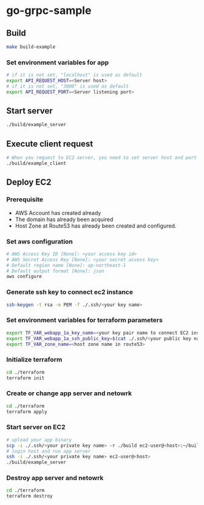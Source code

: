 # go-grpc-sample

## Build

```.sh
make build-example
```

### Set environment variables for app

```.sh
# if it is not set, "localhost" is used as default
export API_REQUEST_HOST=<Server host>
# if it is not set, "3000" is used as default
export API_REQUEST_PORT=<Server listening port>
```

## Start server

```.sh
./build/example_server
```

## Execute client request

```.sh
# When you request to EC2 server, you need to set server host and port in environment variables API_REQUEST_HOST and API_REQUEST_PORT
./build/example_client
```

## Deploy EC2

### Prerequisite

- AWS Account has created already
- The domain has already been acquired
- Host Zone at Route53 has already been created and configured.

### Set aws configuration

```.sh
# AWS Access Key ID [None]: <your access key id>
# AWS Secret Access Key [None]: <your secret access key>
# Default region name [None]: ap-northeast-1
# Default output format [None]: json
aws configure
```

### Generate ssh key to connect ec2 instance

```.sh
ssh-keygen -t rsa -m PEM -f ./.ssh/<your key name>
```

### Set environment variables for terraform parameters

```.sh
export TF_VAR_webapp_1a_key_name=<your key pair name to connect EC2 instance>
export TF_VAR_webapp_1a_ssh_public_key=$(cat ./.ssh/<your public key name>
export TF_VAR_zone_name=<host zone name in route53>
```

### Initialize terraform

```.sh
cd ./terraform
terraform init
```

### Create or change app server and netowrk

```.sh
cd ./terraform
terraform apply
```

### Start server on EC2

```.sh
# upload your app binary
scp -i ./.ssh/<your private key name> -r ./build ec2-user@<host>:~/build
# login host and run app server
ssh -i ./.ssh/<your private key name> ec2-user@<host>
./build/example_server
```

### Destroy app server and netowrk

```.sh
cd ./terraform
terraform destroy
```
